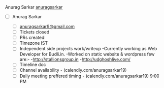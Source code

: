 Anurag Sarkar [anuragsarkar](https://github.com/anuragsarkar/Internship/new/intern)
- [ ] Anurag Sarkar

     - [ ] anuragsarkar9@gmail.com
     - [ ] Tickets closed
     - [ ] PRs created
     - [ ] Timezone
            IST
     - [ ] Independent side projects work/writeup
            -Currently working as Web Developer for Budli.in.
            -Worked on static website & wordpress few are:- 
               -http://stallionsgroup.in
               -http://udghoshlive.com/
     - [ ] Timeline doc
     - [ ] Channel availability 
            - (calendly.com/anuragsarkar19)
     - [ ] Daily meeting preffered timing
            - (calendly.com/anuragsarkar19) 9:00 PM
